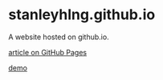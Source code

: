 stanleyhlng.github.io
=====================

A website hosted on github.io.

[article on GitHub Pages](https://pages.github.com/)

[demo](https://stanleyhlng.github.io)
